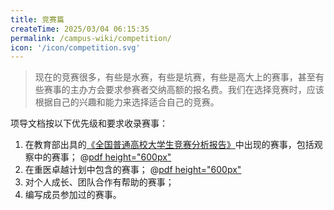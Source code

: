 ```yaml
---
title: 竞赛篇
createTime: 2025/03/04 06:15:35
permalink: /campus-wiki/competition/
icon: '/icon/competition.svg'
---
```


> 现在的竞赛很多，有些是水赛，有些是坑赛，有些是高大上的赛事，甚至有些赛事的主办方会要求参赛者交纳高额的报名费。我们在选择竞赛时，应该根据自己的兴趣和能力来选择适合自己的竞赛。

项导文档按以下优先级和要求收录赛事：
1. 在教育部出具的[《全国普通高校大学生竞赛分析报告》](https://rank.moocollege.com/)中出现的赛事，包括观察中的赛事；
@[pdf height="600px"](https://pguide-public-1323011919.cos.ap-chengdu.myqcloud.com/docs/competition2024.pdf)
2. 在重医卓越计划中包含的赛事；
@[pdf height="600px"](https://pguide-public-1323011919.cos.ap-chengdu.myqcloud.com/docs/cqmu-competitions.pdf)
3. 对个人成长、团队合作有帮助的赛事；
4. 编写成员参加过的赛事。